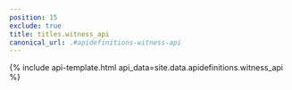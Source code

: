 ```yaml
---
position: 15
exclude: true
title: titles.witness_api
canonical_url: .#apidefinitions-witness-api
---
```

{% include api-template.html api_data=site.data.apidefinitions.witness_api %}
